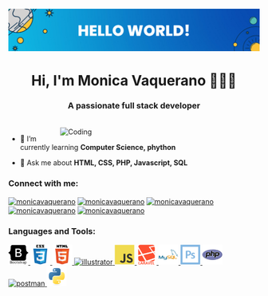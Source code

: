 ![MasterHead](helloworld.png)

<!-- Generado con https://rahuldkjain.github.io/gh-profile-readme-generator/ -->
<h1 align="center">Hi, I'm Monica Vaquerano 👋👩‍💻</h1>
<h3 align="center">A passionate full stack developer</h3>

<br>

<img align="right" alt="Coding" width="400" src="https://media1.giphy.com/media/k0ijJhqrUP4T2EvmJ1/giphy.gif?cid=ecf05e4739mpe5tc9wldbrhnhh6cnkci0v8hdl47cju0r1ub&rid=giphy.gif&ct=g">

- 🌱 I’m currently learning **Computer Science, phython**

- 💬 Ask me about **HTML, CSS, PHP, Javascript, SQL**

<h3 align="left">Connect with me:</h3>
<p align="left">
<a href="https://codepen.io/monicavaquerano" target="blank"><img align="center" src="https://raw.githubusercontent.com/rahuldkjain/github-profile-readme-generator/master/src/images/icons/Social/codepen.svg" alt="monicavaquerano" height="30" width="40" /></a>
<a href="https://twitter.com/monicavaquerano" target="blank"><img align="center" src="https://raw.githubusercontent.com/rahuldkjain/github-profile-readme-generator/master/src/images/icons/Social/twitter.svg" alt="monicavaquerano" height="30" width="40" /></a>
<a href="https://linkedin.com/in/monicavaquerano" target="blank"><img align="center" src="https://raw.githubusercontent.com/rahuldkjain/github-profile-readme-generator/master/src/images/icons/Social/linked-in-alt.svg" alt="monicavaquerano" height="30" width="40" /></a>
<a href="https://instagram.com/monicavaquerano" target="blank"><img align="center" src="https://raw.githubusercontent.com/rahuldkjain/github-profile-readme-generator/master/src/images/icons/Social/instagram.svg" alt="monicavaquerano" height="30" width="40" /></a>
<a href="https://www.hackerrank.com/monicavaquerano" target="blank"><img align="center" src="https://raw.githubusercontent.com/rahuldkjain/github-profile-readme-generator/master/src/images/icons/Social/hackerrank.svg" alt="monicavaquerano" height="30" width="40" /></a>
</p>

<h3 align="left">Languages and Tools:</h3>
<p align="left"> <a href="https://getbootstrap.com" target="_blank" rel="noreferrer"> <img src="https://raw.githubusercontent.com/devicons/devicon/master/icons/bootstrap/bootstrap-plain-wordmark.svg" alt="bootstrap" width="40" height="40"/> </a> <a href="https://www.w3schools.com/css/" target="_blank" rel="noreferrer"> <img src="https://raw.githubusercontent.com/devicons/devicon/master/icons/css3/css3-original-wordmark.svg" alt="css3" width="40" height="40"/> </a> <a href="https://www.w3.org/html/" target="_blank" rel="noreferrer"> <img src="https://raw.githubusercontent.com/devicons/devicon/master/icons/html5/html5-original-wordmark.svg" alt="html5" width="40" height="40"/> </a> <a href="https://www.adobe.com/in/products/illustrator.html" target="_blank" rel="noreferrer"> <img src="https://www.vectorlogo.zone/logos/adobe_illustrator/adobe_illustrator-icon.svg" alt="illustrator" width="40" height="40"/> </a> <a href="https://developer.mozilla.org/en-US/docs/Web/JavaScript" target="_blank" rel="noreferrer"> <img src="https://raw.githubusercontent.com/devicons/devicon/master/icons/javascript/javascript-original.svg" alt="javascript" width="40" height="40"/> </a> <a href="https://laravel.com/" target="_blank" rel="noreferrer"> <img src="https://raw.githubusercontent.com/devicons/devicon/master/icons/laravel/laravel-plain-wordmark.svg" alt="laravel" width="40" height="40"/> </a> <a href="https://www.mysql.com/" target="_blank" rel="noreferrer"> <img src="https://raw.githubusercontent.com/devicons/devicon/master/icons/mysql/mysql-original-wordmark.svg" alt="mysql" width="40" height="40"/> </a> <a href="https://www.photoshop.com/en" target="_blank" rel="noreferrer"> <img src="https://raw.githubusercontent.com/devicons/devicon/master/icons/photoshop/photoshop-line.svg" alt="photoshop" width="40" height="40"/> </a> <a href="https://www.php.net" target="_blank" rel="noreferrer"> <img src="https://raw.githubusercontent.com/devicons/devicon/master/icons/php/php-original.svg" alt="php" width="40" height="40"/> </a> <a href="https://postman.com" target="_blank" rel="noreferrer"> <img src="https://www.vectorlogo.zone/logos/getpostman/getpostman-icon.svg" alt="postman" width="40" height="40"/> </a> <a href="https://www.python.org" target="_blank" rel="noreferrer"> <img src="https://raw.githubusercontent.com/devicons/devicon/master/icons/python/python-original.svg" alt="python" width="40" height="40"/> </a> </p>

<!-- <p><img align="left" src="https://github-readme-stats.vercel.app/api/top-langs?username=monicavaquerano&show_icons=true&locale=en&layout=compact" alt="monicavaquerano" /></p> -->

<!-- <p>&nbsp;<img align="center" src="https://github-readme-stats.vercel.app/api?username=monicavaquerano&show_icons=true&locale=en" alt="monicavaquerano" /></p> -->

<!-- <p><img align="center" src="https://github-readme-streak-stats.herokuapp.com/?user=monicavaquerano&" alt="monicavaquerano" /></p> -->
